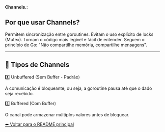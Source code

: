 **Channels.:**

##  Por que usar Channels?

Permitem sincronização entre goroutines.
Evitam o uso explícito de locks (Mutex).
Tornam o código mais legível e fácil de entender.
Seguem o princípio de Go: "Não compartilhe memória, compartilhe mensagens".

___


## 🔹 Tipos de Channels
1️⃣ Unbuffered (Sem Buffer - Padrão)

A comunicação é bloqueante, ou seja, a goroutine pausa até que o dado seja recebido.

2️⃣ Buffered (Com Buffer)

O canal pode armazenar múltiplos valores antes de bloquear.


[⬅ Voltar para o README principal](/README.MD)



